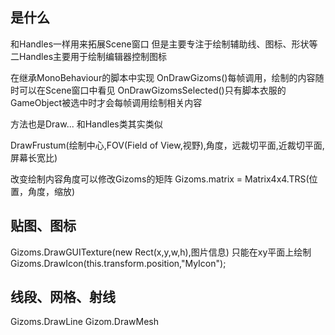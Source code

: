 ## 是什么
和Handles一样用来拓展Scene窗口
但是主要专注于绘制辅助线、图标、形状等
二Handles主要用于绘制编辑器控制图标

在继承MonoBehaviour的脚本中实现
OnDrawGizoms()每帧调用，绘制的内容随时可以在Scene窗口中看见
OnDrawGizomsSelected()只有脚本衣服的GameObject被选中时才会每帧调用绘制相关内容

方法也是Draw...
和Handles类其实类似

DrawFrustum(绘制中心,FOV(Field of View,视野),角度，远裁切平面,近裁切平面,屏幕长宽比)

改变绘制内容角度可以修改Gizoms的矩阵
Gizoms.matrix = Matrix4x4.TRS(位置，角度，缩放)

## 贴图、图标
Gizoms.DrawGUITexture(new Rect(x,y,w,h),图片信息)
只能在xy平面上绘制
Gizoms.DrawIcon(this.transform.position,"MyIcon");

## 线段、网格、射线
Gizoms.DrawLine
Gizom.DrawMesh